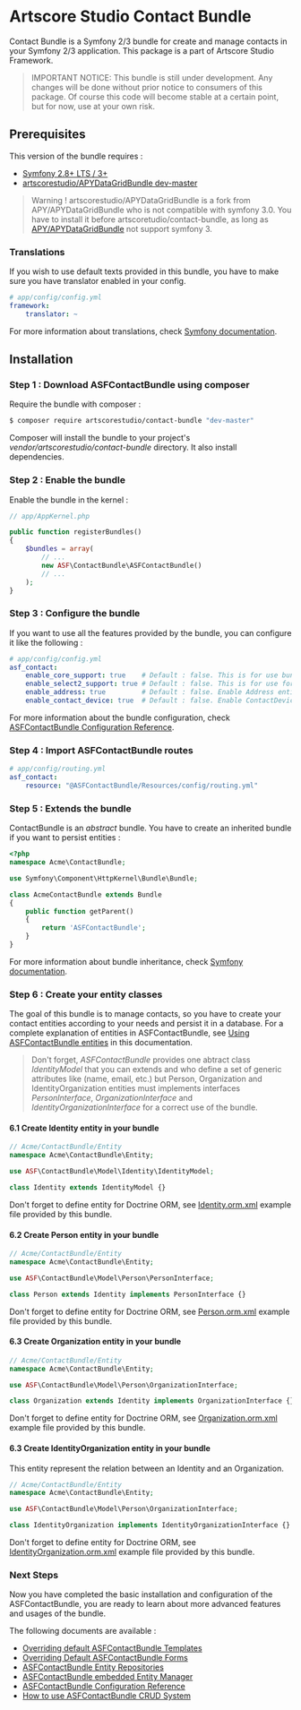 # Artscore Studio Contact Bundle

Contact Bundle is a Symfony 2/3 bundle for create and manage contacts in your Symfony 2/3 application. This package is a part of Artscore Studio Framework.

> IMPORTANT NOTICE: This bundle is still under development. Any changes will be done without prior notice to consumers of this package. Of course this code will become stable at a certain point, but for now, use at your own risk.
 
## Prerequisites

This version of the bundle requires :
* [Symfony 2.8+ LTS / 3+][1]
* [artscorestudio/APYDataGridBundle dev-master][11]

> Warning ! artscorestudio/APYDataGridBundle is a fork from APY/APYDataGridBundle who is not compatible with symfony 3.0. You have to install it before artscoretudio/contact-bundle, as long as [APY/APYDataGridBundle][12] not support symfony 3.

### Translations

If you wish to use default texts provided in this bundle, you have to make sure you have translator enabled in your config.

```yaml
# app/config/config.yml
framework:
    translator: ~
```

For more information about translations, check [Symfony documentation][2].

## Installation

### Step 1 : Download ASFContactBundle using composer

Require the bundle with composer :

```bash
$ composer require artscorestudio/contact-bundle "dev-master"
```

Composer will install the bundle to your project's *vendor/artscorestudio/contact-bundle* directory. It also install dependencies. 

### Step 2 : Enable the bundle

Enable the bundle in the kernel :

```php
// app/AppKernel.php

public function registerBundles()
{
	$bundles = array(
		// ...
		new ASF\ContactBundle\ASFContactBundle()
		// ...
	);
}
```

### Step 3 : Configure the bundle

If you want to use all the features provided by the bundle, you can configure it like the following :

```yaml
# app/config/config.yml
asf_contact:
    enable_core_support: true    # Default : false. This is for use bundle in the Artscore Studio Framework (needs ASFCoreBundle)
    enable_select2_support: true # Default : false. This is for use forms fields based on jQuery plugin select2/select2
    enable_address: true         # Default : false. Enable Address entity
    enable_contact_device: true  # Default : false. Enable ContactDevice entity
```

For more information about the bundle configuration, check [ASFContactBundle Configuration Reference][3].

### Step 4 : Import ASFContactBundle routes

```yaml
# app/config/routing.yml
asf_contact:
    resource: "@ASFContactBundle/Resources/config/routing.yml"
```

### Step 5 : Extends the bundle

ContactBundle is an *abstract* bundle. You have to create an inherited bundle if you want to persist entities :

```php
<?php
namespace Acme\ContactBundle;

use Symfony\Component\HttpKernel\Bundle\Bundle;

class AcmeContactBundle extends Bundle
{
	public function getParent()
	{
		return 'ASFContactBundle';
	}
}
```

For more information about bundle inheritance, check [Symfony documentation][4].

### Step 6 : Create your entity classes

The goal of this bundle is to manage contacts, so you have to create your contact entities according to your needs and persist it in a database. For a complete explanation of entities in ASFContactBundle, see [Using ASFContactBundle entities][7] in this documentation.

> Don't forget, *ASFContactBundle* provides one abtract class *IdentityModel* that you can extends and who define a set of generic attributes like (name, email, etc.) but Person, Organization and IdentityOrganization entities must implements interfaces *PersonInterface*, *OrganizationInterface* and *IdentityOrganizationInterface* for a correct use of the bundle.

#### 6.1 Create Identity entity in your bundle

```php
// Acme/ContactBundle/Entity
namespace Acme\ContactBundle\Entity;

use ASF\ContactBundle\Model\Identity\IdentityModel;

class Identity extends IdentityModel {}
```

Don't forget to define entity for Doctrine ORM, see [Identity.orm.xml][13] example file provided by this bundle.

#### 6.2 Create Person entity in your bundle

```php
// Acme/ContactBundle/Entity
namespace Acme\ContactBundle\Entity;

use ASF\ContactBundle\Model\Person\PersonInterface;

class Person extends Identity implements PersonInterface {}
```

Don't forget to define entity for Doctrine ORM, see [Person.orm.xml][14] example file provided by this bundle.

#### 6.3 Create Organization entity in your bundle

```php
// Acme/ContactBundle/Entity
namespace Acme\ContactBundle\Entity;

use ASF\ContactBundle\Model\Person\OrganizationInterface;

class Organization extends Identity implements OrganizationInterface {}
```

Don't forget to define entity for Doctrine ORM, see [Organization.orm.xml][15] example file provided by this bundle.

#### 6.3 Create IdentityOrganization entity in your bundle

This entity represent the relation between an Identity and an Organization.

```php
// Acme/ContactBundle/Entity
namespace Acme\ContactBundle\Entity;

use ASF\ContactBundle\Model\Person\OrganizationInterface;

class IdentityOrganization implements IdentityOrganizationInterface {}
```

Don't forget to define entity for Doctrine ORM, see [IdentityOrganization.orm.xml][16] example file provided by this bundle.

### Next Steps

Now you have completed the basic installation and configuration of the ASFContactBundle, you are ready to learn about more advanced features and usages of the bundle.

The following documents are available :
* [Overriding default ASFContactBundle Templates][5]
* [Overriding Default ASFContactBundle Forms][6]
* [ASFContactBundle Entity Repositories][8]
* [ASFContactBundle embedded Entity Manager][9]
* [ASFContactBundle Configuration Reference][3]
* [How to use ASFContactBundle CRUD System][10]

[1]: http://symfony.com/download
[2]: https://symfony.com/doc/current/book/translation.html
[3]: configuration.md
[4]: http://symfony.com/doc/current/cookbook/bundles/inheritance.html
[5]: templates.md
[6]: forms.md
[7]: entities.md
[8]: repositories.md
[9]: entity-manager.md
[10]: crud-system.md
[11]: https://github.com/artscorestudio/APYDataGridBundle
[12]: https://github.com/APY/APYDataGridBundle
[13]: ../config/doctrine-mapping/Identity.orm.xml
[14]: ../config/doctrine-mapping/Person.orm.xml
[15]: ../config/doctrine-mapping/Organization.orm.xml
[16]: ../config/doctrine-mapping/IdentityOrganization.orm.xml